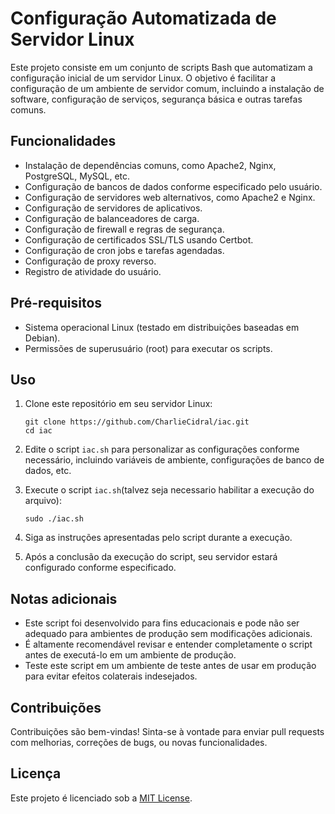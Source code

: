 # Configuração Automatizada de Servidor Linux

Este projeto consiste em um conjunto de scripts Bash que automatizam a configuração inicial de um servidor Linux. O objetivo é facilitar a configuração de um ambiente de servidor comum, incluindo a instalação de software, configuração de serviços, segurança básica e outras tarefas comuns.

## Funcionalidades

- Instalação de dependências comuns, como Apache2, Nginx, PostgreSQL, MySQL, etc.
- Configuração de bancos de dados conforme especificado pelo usuário.
- Configuração de servidores web alternativos, como Apache2 e Nginx.
- Configuração de servidores de aplicativos.
- Configuração de balanceadores de carga.
- Configuração de firewall e regras de segurança.
- Configuração de certificados SSL/TLS usando Certbot.
- Configuração de cron jobs e tarefas agendadas.
- Configuração de proxy reverso.
- Registro de atividade do usuário.

## Pré-requisitos

- Sistema operacional Linux (testado em distribuições baseadas em Debian).
- Permissões de superusuário (root) para executar os scripts.

## Uso

1. Clone este repositório em seu servidor Linux:

    ```
    git clone https://github.com/CharlieCidral/iac.git
    cd iac
    ```

2. Edite o script `iac.sh` para personalizar as configurações conforme necessário, incluindo variáveis de ambiente, configurações de banco de dados, etc.

3. Execute o script `iac.sh`(talvez seja necessario habilitar a execução do arquivo):

    ```
    sudo ./iac.sh
    ```

4. Siga as instruções apresentadas pelo script durante a execução.

5. Após a conclusão da execução do script, seu servidor estará configurado conforme especificado.

## Notas adicionais

- Este script foi desenvolvido para fins educacionais e pode não ser adequado para ambientes de produção sem modificações adicionais.
- É altamente recomendável revisar e entender completamente o script antes de executá-lo em um ambiente de produção.
- Teste este script em um ambiente de teste antes de usar em produção para evitar efeitos colaterais indesejados.

## Contribuições

Contribuições são bem-vindas! Sinta-se à vontade para enviar pull requests com melhorias, correções de bugs, ou novas funcionalidades.

## Licença

Este projeto é licenciado sob a [MIT License](LICENSE).
